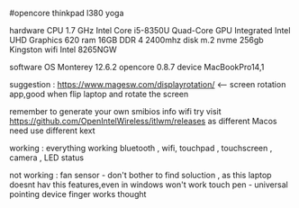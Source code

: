 
#opencore thinkpad l380 yoga


hardware
CPU  1.7 GHz Intel Core i5-8350U Quad-Core
GPU  Integrated Intel UHD Graphics 620
ram  16GB DDR 4 2400mhz
disk  m.2 nvme 256gb Kingston
wifi  Intel 8265NGW 

software
OS  Monterey 12.6.2
opencore 0.8.7
device  MacBookPro14,1

suggestion : 
https://www.magesw.com/displayrotation/  <-- screen rotation app,good when flip laptop and rotate the screen


remember to generate your own smibios info
wifi try visit https://github.com/OpenIntelWireless/itlwm/releases as different Macos need use different kext

working :
everything working bluetooth , wifi, touchpad , touchscreen , camera , LED status 

not working :
fan sensor  - don't bother to find soluction , as this laptop doesnt hav this features,even in windows won't work
touch pen - universal pointing device finger works thought
